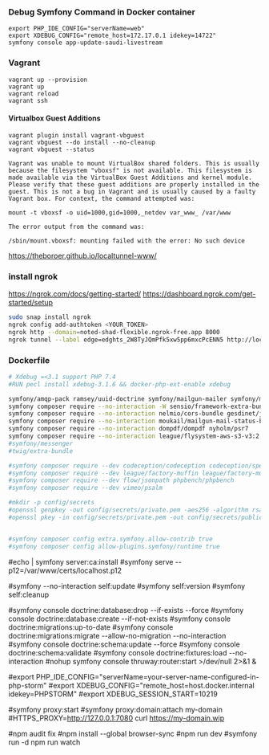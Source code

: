 ### Debug Symfony Command in Docker container
````
export PHP_IDE_CONFIG="serverName=web"
export XDEBUG_CONFIG="remote_host=172.17.0.1 idekey=14722"
symfony console app-update-saudi-livestream
````

### Vagrant
```
vagrant up --provision
vagrant up
vagrant reload
vagrant ssh
```

#### Virtualbox Guest Additions

```
vagrant plugin install vagrant-vbguest
vagrant vbguest --do install --no-cleanup
vagrant vbguest --status
```

```
Vagrant was unable to mount VirtualBox shared folders. This is usually
because the filesystem "vboxsf" is not available. This filesystem is
made available via the VirtualBox Guest Additions and kernel module.
Please verify that these guest additions are properly installed in the
guest. This is not a bug in Vagrant and is usually caused by a faulty
Vagrant box. For context, the command attempted was:

mount -t vboxsf -o uid=1000,gid=1000,_netdev var_www_ /var/www

The error output from the command was:

/sbin/mount.vboxsf: mounting failed with the error: No such device
```

https://theboroer.github.io/localtunnel-www/

### install ngrok
https://ngrok.com/docs/getting-started/
https://dashboard.ngrok.com/get-started/setup
```bash
sudo snap install ngrok
ngrok config add-authtoken <YOUR_TOKEN>
ngrok http --domain=noted-shad-flexible.ngrok-free.app 8000
ngrok tunnel --label edge=edghts_2W8TyJQmPfk5xw5pp6mxcPcENN5 http://localhost:8000
```

### Dockerfile
```bash
# Xdebug =<3.1 support PHP 7.4
#RUN pecl install xdebug-3.1.6 && docker-php-ext-enable xdebug
```

```bash
symfony/amqp-pack ramsey/uuid-doctrine symfony/mailgun-mailer symfony/mercure-bundle
symfony composer require --no-interaction -W sensio/framework-extra-bundle
symfony composer require --no-interaction nelmio/cors-bundle gesdinet/jwt-refresh-token-bundle sentry/sentry-symfony
symfony composer require --no-interaction moukail/mailgun-mail-status-bundle moukail/password-reset-mail-bundle moukail/verification-mail-bundle
symfony composer require --no-interaction dompdf/dompdf nyholm/psr7
symfony composer require --no-interaction league/flysystem-aws-s3-v3:2.0.* league/flysystem-bundle #league/flysystem-cached-adapter
#symfony/messenger
#twig/extra-bundle

#symfony composer require --dev codeception/codeception codeception/specify codeception/verify ericmartel/codeception-email-mailhog
#symfony composer require --dev league/factory-muffin league/factory-muffin-faker
#symfony composer require --dev flow/jsonpath phpbench/phpbench
#symfony composer require --dev vimeo/psalm

#mkdir -p config/secrets
#openssl genpkey -out config/secrets/private.pem -aes256 -algorithm rsa -pkeyopt rsa_keygen_bits:4096
#openssl pkey -in config/secrets/private.pem -out config/secrets/public.pem -pubout


#symfony composer config extra.symfony.allow-contrib true
#symfony composer config allow-plugins.symfony/runtime true
```
#echo | symfony server:ca:install
#symfony serve --p12=/var/www/certs/localhost.p12

#symfony --no-interaction self:update
#symfony self:version
#symfony self:cleanup

#symfony console doctrine:database:drop --if-exists --force
#symfony console doctrine:database:create --if-not-exists
#symfony console doctrine:migrations:up-to-date
#symfony console doctrine:migrations:migrate --allow-no-migration --no-interaction
#symfony console doctrine:schema:update --force
#symfony console doctrine:schema:validate
#symfony console doctrine:fixtures:load --no-interaction
#nohup symfony console thruway:router:start >/dev/null 2>&1 &

#export PHP_IDE_CONFIG="serverName=your-server-name-configured-in-php-storm"
#export XDEBUG_CONFIG="remote_host=host.docker.internal idekey=PHPSTORM"
#export XDEBUG_SESSION_START=10219

#symfony proxy:start
#symfony proxy:domain:attach my-domain
#HTTPS_PROXY=http://127.0.0.1:7080 curl https://my-domain.wip

#npm audit fix
#npm install --global browser-sync
#npm run dev
#symfony run -d npm run watch